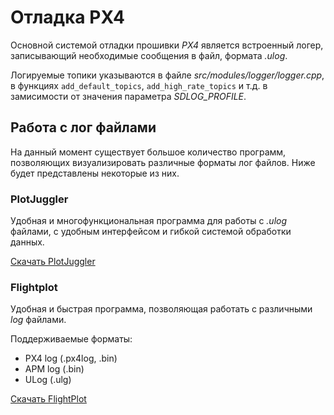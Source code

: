 # Отладка PX4

Основной системой отладки прошивки *PX4* является встроенный логер, записывающий необходимые сообщения в файл, формата *.ulog*.

Логируемые топики указываются в файле *src/modules/logger/logger.cpp*, в функциях `add_default_topics`, `add_high_rate_topics` и т.д. в замисимости от значения параметра *SDLOG_PROFILE*.

## Работа с лог файлами

На данный момент существует большое количество программ, позволяющих визуализировать различные форматы лог файлов. Ниже будет представлены некоторые из них.

### PlotJuggler

Удобная и многофункциональная программа для работы с *.ulog* файлами, с удобным интерфейсом и гибкой системой обработки данных.

[Скачать PlotJuggler](https://github.com/facontidavide/PlotJuggler.git)

### Flightplot

Удобная и быстрая программа, позволяющая работать с различными *log* файлами.

Поддерживаемые форматы:

* PX4 log (.px4log, .bin)
* APM log (.bin)
* ULog (.ulg)

[Скачать FlightPlot](https://github.com/DrTon/FlightPlot.git)

